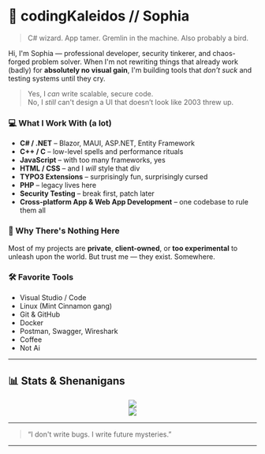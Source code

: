 # 🧩 codingKaleidos // Sophia

> C# wizard. App tamer. Gremlin in the machine. Also probably a bird.

Hi, I'm Sophia — professional developer, security tinkerer, and chaos-forged problem solver.
When I'm not rewriting things that already work (badly) for **absolutely no visual gain**, I'm building tools that *don’t suck* and testing systems until they cry.

> Yes, I *can* write scalable, secure code.  
> No, I *still* can't design a UI that doesn’t look like 2003 threw up.

### 💻 What I Work With (a lot)
- **C# / .NET** – Blazor, MAUI, ASP.NET, Entity Framework
- **C++ / C** – low-level spells and performance rituals
- **JavaScript** – with too many frameworks, yes
- **HTML / CSS** – and I *will* style that div
- **TYPO3 Extensions** – surprisingly fun, surprisingly cursed
- **PHP** – legacy lives here
- **Security Testing** – break first, patch later
- **Cross-platform App & Web App Development** – one codebase to rule them all

### 👻 Why There's Nothing Here
Most of my projects are **private**, **client-owned**, or **too experimental** to unleash upon the world. But trust me — they exist. Somewhere.

### 🛠️ Favorite Tools
- Visual Studio / Code
- Linux (Mint Cinnamon gang)
- Git & GitHub
- Docker
- Postman, Swagger, Wireshark
- Coffee
- Not Ai

---

## 📊 Stats & Shenanigans

<p align="center">
  <img src="https://github-readme-stats.vercel.app/api?username=codingKaleidos&show_icons=true&hide_rank=true&theme=tokyonight" />
  <br />
  <img src="https://github-readme-streak-stats.herokuapp.com/?user=codingKaleidos&theme=tokyonight" />
</p>

---

> “I don't write bugs. I write future mysteries.”

---
